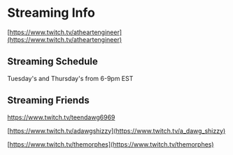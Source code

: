 # Streaming Info

[https://www.twitch.tv/atheartengineer](https://www.twitch.tv/atheartengineer)

## Streaming Schedule

Tuesday's and Thursday's from 6-9pm EST

## Streaming Friends

[https://www.twitch.tv/teendawg6969 ](https://www.twitch.tv/teendawg6969)

[https://www.twitch.tv/adawgshizzy](https://www.twitch.tv/a_dawg_shizzy)

[https://www.twitch.tv/themorphes](https://www.twitch.tv/themorphes)
